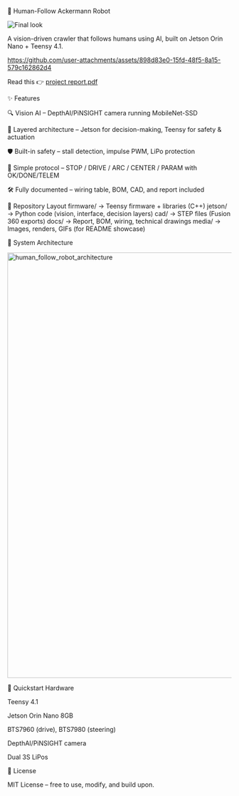 🤖 Human-Follow Ackermann Robot

![Final look](https://github.com/user-attachments/assets/2a3a66dd-2642-4595-aa1f-e4db85b027b0)


A vision-driven crawler that follows humans using AI, built on Jetson Orin Nano + Teensy 4.1.



https://github.com/user-attachments/assets/898d83e0-15fd-48f5-8a15-579c162862d4


Read this 👉 [project report.pdf](https://github.com/user-attachments/files/21867745/project.report.pdf)



✨ Features

🔍 Vision AI – DepthAI/PiNSIGHT camera running MobileNet-SSD

🧠 Layered architecture – Jetson for decision-making, Teensy for safety & actuation

🛡 Built-in safety – stall detection, impulse PWM, LiPo protection

🔌 Simple protocol – STOP / DRIVE / ARC / CENTER / PARAM with OK/DONE/TELEM

🛠 Fully documented – wiring table, BOM, CAD, and report included

📂 Repository Layout
firmware/     → Teensy firmware + libraries (C++)
jetson/       → Python code (vision, interface, decision layers)
cad/          → STEP files (Fusion 360 exports)
docs/         → Report, BOM, wiring, technical drawings
media/        → Images, renders, GIFs (for README showcase)

🧩 System Architecture

<img width="985" height="955" alt="human_follow_robot_architecture" src="https://github.com/user-attachments/assets/062f0b5e-b744-4acf-b0fd-9e938d87b004" />




🚀 Quickstart
Hardware

Teensy 4.1

Jetson Orin Nano 8GB

BTS7960 (drive), BTS7980 (steering)

DepthAI/PiNSIGHT camera

Dual 3S LiPos


📜 License

MIT License – free to use, modify, and build upon.
